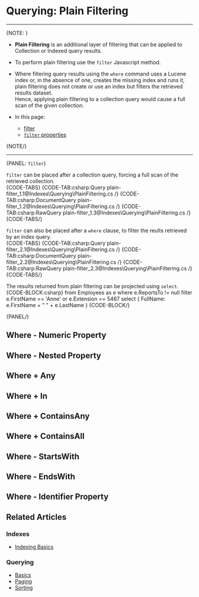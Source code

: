 # Querying: Plain Filtering
---

{NOTE: }

* **Plain Filtering** is an additional layer of filtering that can be applied 
  to Collection or Indexed query results.  

* To perform plain filtering use the `filter` Javascript method.  

* Where filtering query results using the `where` command uses a Lucene index or, 
  in the absence of one, creates the missing index and runs it, plain filtering 
  does not create or use an index but filters the retrieved results dataset.  
  Hence, applying plain filtering to a collection query would cause a full 
  scan of the given collection.  

* In this page:  
   * [filter](../../indexes/querying/external-filtering#filter)  
   * [`filter` properties]()  

{NOTE/}

---

{PANEL: `filter`}

`filter` can be placed after a collection query, forcing a full scan of the retrieved collection.  
{CODE-TABS}
{CODE-TAB:csharp:Query plain-filter_1.1@Indexes\Querying\PlainFiltering.cs /}
{CODE-TAB:csharp:DocumentQuery plain-filter_1.2@Indexes\Querying\PlainFiltering.cs /}
{CODE-TAB:csharp:RawQuery plain-filter_1.3@Indexes\Querying\PlainFiltering.cs /}
{CODE-TABS/}
  
`filter` can also be placed after a `where` clause, to filter the reults retrieved by an index query.  
{CODE-TABS}
{CODE-TAB:csharp:Query plain-filter_2.1@Indexes\Querying\PlainFiltering.cs /}
{CODE-TAB:csharp:DocumentQuery plain-filter_2.2@Indexes\Querying\PlainFiltering.cs /}
{CODE-TAB:csharp:RawQuery plain-filter_2.3@Indexes\Querying\PlainFiltering.cs /}
{CODE-TABS/}

The results returned from plain filtering can be projected using `select`.  
{CODE-BLOCK:csharp}
from Employees as e
where e.ReportsTo != null
filter e.FirstName == 'Anne' or e.Extension == 5467
select { FullName: e.FirstName +  " " + e.LastName }
{CODE-BLOCK/}

{PANEL/}

## Where - Numeric Property

## Where - Nested Property

## Where + Any

## Where + In

## Where + ContainsAny

## Where + ContainsAll

## Where - StartsWith

## Where - EndsWith

## Where - Identifier Property

## Related Articles

### Indexes

- [Indexing Basics](../../indexes/indexing-basics)

### Querying

- [Basics](../../indexes/querying/basics)
- [Paging](../../indexes/querying/paging)
- [Sorting](../../indexes/querying/sorting)
